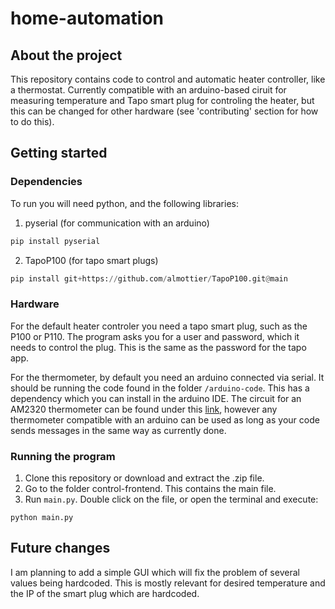 # home-automation
## About the project
This repository contains code to control and automatic heater controller, like a thermostat. Currently compatible with an arduino-based ciruit for measuring temperature and Tapo smart plug for controling the heater, but this can be changed for other hardware (see 'contributing' section for how to do this).
## Getting started
### Dependencies
To run you will need python, and the following libraries:
1. pyserial (for communication with an arduino)
```python
pip install pyserial
```
2. TapoP100 (for tapo smart plugs)
```python
pip install git+https://github.com/almottier/TapoP100.git@main
```

### Hardware
For the default heater controler you need a tapo smart plug, such as the P100 or P110. The program asks you for a user and password, which it needs to control the plug. This is the same as the password for the tapo app. 

For the thermometer, by default you need an arduino connected via serial. It should be running the code found in the folder ```/arduino-code```. This has a dependency which you can install in the arduino IDE. The circuit for an AM2320 thermometer can be found under this [link](https://lastminuteengineers.com/am2320-temperature-humidity-sensor-arduino-tutorial/#google_vignette), however any thermometer compatible with an arduino can be used as long as your code sends messages in the same way as currently done.
### Running the program
1. Clone this repository or download and extract the .zip file. 
2. Go to the folder control-frontend. This contains the main file.
3. Run ```main.py```. Double click on the file, or open the terminal and execute:
```
python main.py
```

## Future changes
I am planning to add a simple GUI which will fix the problem of several values being hardcoded. This is mostly relevant for desired temperature and the IP of the smart plug which are hardcoded.
